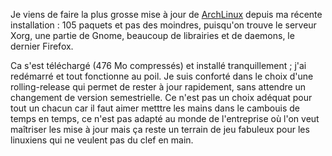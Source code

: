 <!-- title: Grosse mise à jour de ArchLinux -->
<!-- category: Archlinux -->

Je viens de faire la plus grosse mise à jour de
[ArchLinux](http://archlinux.fr/) depuis ma récente installation : 105 paquets<!-- more -->
et pas des moindres, puisqu'on trouve le serveur Xorg, une partie de Gnome,
beaucoup de librairies et de daemons, le dernier Firefox.

Ca s'est téléchargé (476 Mo compressés) et installé tranquillement ; j'ai
redémarré et tout fonctionne au poil. Je suis conforté dans le choix d'une
rolling-release qui permet de rester à jour rapidement, sans attendre un
changement de version semestrielle. Ce n'est pas un choix adéquat pour tout un
chacun car il faut aimer metttre les mains dans le cambouis de temps en temps,
ce n'est pas adapté au monde de l'entreprise où l'on veut maîtriser les mise
à jour mais ça reste un terrain de jeu fabuleux pour les linuxiens qui ne
veulent pas du clef en main.
